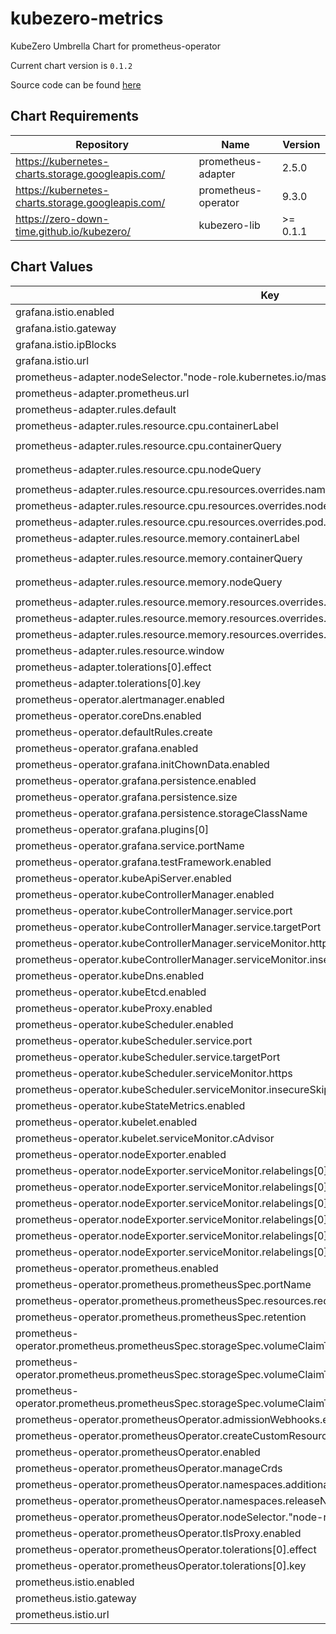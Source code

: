 kubezero-metrics
================
KubeZero Umbrella Chart for prometheus-operator

Current chart version is `0.1.2`

Source code can be found [here](https://kubezero.com)

## Chart Requirements

| Repository | Name | Version |
|------------|------|---------|
| https://kubernetes-charts.storage.googleapis.com/ | prometheus-adapter | 2.5.0 |
| https://kubernetes-charts.storage.googleapis.com/ | prometheus-operator | 9.3.0 |
| https://zero-down-time.github.io/kubezero/ | kubezero-lib | >= 0.1.1 |

## Chart Values

| Key | Type | Default | Description |
|-----|------|---------|-------------|
| grafana.istio.enabled | bool | `false` |  |
| grafana.istio.gateway | string | `"ingressgateway.istio-system.svc.cluster.local"` |  |
| grafana.istio.ipBlocks | list | `[]` |  |
| grafana.istio.url | string | `""` |  |
| prometheus-adapter.nodeSelector."node-role.kubernetes.io/master" | string | `""` |  |
| prometheus-adapter.prometheus.url | string | `"http://metrics-prometheus-operato-prometheus"` |  |
| prometheus-adapter.rules.default | bool | `false` |  |
| prometheus-adapter.rules.resource.cpu.containerLabel | string | `"container"` |  |
| prometheus-adapter.rules.resource.cpu.containerQuery | string | `"sum(irate(container_cpu_usage_seconds_total{<<.LabelMatchers>>,container!=\"POD\",container!=\"\",pod!=\"\"}[5m])) by (<<.GroupBy>>)"` |  |
| prometheus-adapter.rules.resource.cpu.nodeQuery | string | `"sum(1 - irate(node_cpu_seconds_total{mode=\"idle\"}[5m]) * on(namespace, pod) group_left(node) node_namespace_pod:kube_pod_info:{<<.LabelMatchers>>}) by (<<.GroupBy>>)"` |  |
| prometheus-adapter.rules.resource.cpu.resources.overrides.namespace.resource | string | `"namespace"` |  |
| prometheus-adapter.rules.resource.cpu.resources.overrides.node.resource | string | `"node"` |  |
| prometheus-adapter.rules.resource.cpu.resources.overrides.pod.resource | string | `"pod"` |  |
| prometheus-adapter.rules.resource.memory.containerLabel | string | `"container"` |  |
| prometheus-adapter.rules.resource.memory.containerQuery | string | `"sum(container_memory_working_set_bytes{<<.LabelMatchers>>,container!=\"POD\",container!=\"\",pod!=\"\"}) by (<<.GroupBy>>)"` |  |
| prometheus-adapter.rules.resource.memory.nodeQuery | string | `"sum(node_memory_MemTotal_bytes{job=\"node-exporter\",<<.LabelMatchers>>} - node_memory_MemAvailable_bytes{job=\"node-exporter\",<<.LabelMatchers>>}) by (<<.GroupBy>>)"` |  |
| prometheus-adapter.rules.resource.memory.resources.overrides.namespace.resource | string | `"namespace"` |  |
| prometheus-adapter.rules.resource.memory.resources.overrides.node.resource | string | `"node"` |  |
| prometheus-adapter.rules.resource.memory.resources.overrides.pod.resource | string | `"pod"` |  |
| prometheus-adapter.rules.resource.window | string | `"5m"` |  |
| prometheus-adapter.tolerations[0].effect | string | `"NoSchedule"` |  |
| prometheus-adapter.tolerations[0].key | string | `"node-role.kubernetes.io/master"` |  |
| prometheus-operator.alertmanager.enabled | bool | `false` |  |
| prometheus-operator.coreDns.enabled | bool | `true` |  |
| prometheus-operator.defaultRules.create | bool | `true` |  |
| prometheus-operator.grafana.enabled | bool | `true` |  |
| prometheus-operator.grafana.initChownData.enabled | bool | `false` |  |
| prometheus-operator.grafana.persistence.enabled | bool | `true` |  |
| prometheus-operator.grafana.persistence.size | string | `"4Gi"` |  |
| prometheus-operator.grafana.persistence.storageClassName | string | `"ebs-sc-gp2-xfs"` |  |
| prometheus-operator.grafana.plugins[0] | string | `"grafana-piechart-panel"` |  |
| prometheus-operator.grafana.service.portName | string | `"http-grafana"` |  |
| prometheus-operator.grafana.testFramework.enabled | bool | `false` |  |
| prometheus-operator.kubeApiServer.enabled | bool | `true` |  |
| prometheus-operator.kubeControllerManager.enabled | bool | `true` |  |
| prometheus-operator.kubeControllerManager.service.port | int | `10257` |  |
| prometheus-operator.kubeControllerManager.service.targetPort | int | `10257` |  |
| prometheus-operator.kubeControllerManager.serviceMonitor.https | bool | `true` |  |
| prometheus-operator.kubeControllerManager.serviceMonitor.insecureSkipVerify | bool | `true` |  |
| prometheus-operator.kubeDns.enabled | bool | `false` |  |
| prometheus-operator.kubeEtcd.enabled | bool | `false` |  |
| prometheus-operator.kubeProxy.enabled | bool | `true` |  |
| prometheus-operator.kubeScheduler.enabled | bool | `true` |  |
| prometheus-operator.kubeScheduler.service.port | int | `10259` |  |
| prometheus-operator.kubeScheduler.service.targetPort | int | `10259` |  |
| prometheus-operator.kubeScheduler.serviceMonitor.https | bool | `true` |  |
| prometheus-operator.kubeScheduler.serviceMonitor.insecureSkipVerify | bool | `true` |  |
| prometheus-operator.kubeStateMetrics.enabled | bool | `true` |  |
| prometheus-operator.kubelet.enabled | bool | `true` |  |
| prometheus-operator.kubelet.serviceMonitor.cAdvisor | bool | `true` |  |
| prometheus-operator.nodeExporter.enabled | bool | `true` |  |
| prometheus-operator.nodeExporter.serviceMonitor.relabelings[0].action | string | `"replace"` |  |
| prometheus-operator.nodeExporter.serviceMonitor.relabelings[0].regex | string | `"^(.*)$"` |  |
| prometheus-operator.nodeExporter.serviceMonitor.relabelings[0].replacement | string | `"$1"` |  |
| prometheus-operator.nodeExporter.serviceMonitor.relabelings[0].separator | string | `";"` |  |
| prometheus-operator.nodeExporter.serviceMonitor.relabelings[0].sourceLabels[0] | string | `"__meta_kubernetes_pod_node_name"` |  |
| prometheus-operator.nodeExporter.serviceMonitor.relabelings[0].targetLabel | string | `"node"` |  |
| prometheus-operator.prometheus.enabled | bool | `true` |  |
| prometheus-operator.prometheus.prometheusSpec.portName | string | `"http-prometheus"` |  |
| prometheus-operator.prometheus.prometheusSpec.resources.requests.memory | string | `"512Mi"` |  |
| prometheus-operator.prometheus.prometheusSpec.retention | string | `"8d"` |  |
| prometheus-operator.prometheus.prometheusSpec.storageSpec.volumeClaimTemplate.spec.accessModes[0] | string | `"ReadWriteOnce"` |  |
| prometheus-operator.prometheus.prometheusSpec.storageSpec.volumeClaimTemplate.spec.resources.requests.storage | string | `"8Gi"` |  |
| prometheus-operator.prometheus.prometheusSpec.storageSpec.volumeClaimTemplate.spec.storageClassName | string | `"ebs-sc-gp2-xfs"` |  |
| prometheus-operator.prometheusOperator.admissionWebhooks.enabled | bool | `false` |  |
| prometheus-operator.prometheusOperator.createCustomResource | bool | `true` |  |
| prometheus-operator.prometheusOperator.enabled | bool | `true` |  |
| prometheus-operator.prometheusOperator.manageCrds | bool | `false` |  |
| prometheus-operator.prometheusOperator.namespaces.additional[0] | string | `"kube-system"` |  |
| prometheus-operator.prometheusOperator.namespaces.releaseNamespace | bool | `true` |  |
| prometheus-operator.prometheusOperator.nodeSelector."node-role.kubernetes.io/master" | string | `""` |  |
| prometheus-operator.prometheusOperator.tlsProxy.enabled | bool | `false` |  |
| prometheus-operator.prometheusOperator.tolerations[0].effect | string | `"NoSchedule"` |  |
| prometheus-operator.prometheusOperator.tolerations[0].key | string | `"node-role.kubernetes.io/master"` |  |
| prometheus.istio.enabled | bool | `false` |  |
| prometheus.istio.gateway | string | `"ingressgateway.istio-system.svc.cluster.local"` |  |
| prometheus.istio.url | string | `""` |  |
